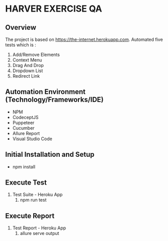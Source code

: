 # HARVER EXERCISE QA

## Overview

The project is based on https://the-internet.herokuapp.com. Automated five tests which is :
1. Add/Remove Elements
2. Context Menu
3. Drag And Drop
4. Dropdown List
5. Redirect Link


## Automation Environment (Technology/Frameworks/IDE)

- NPM
- CodeceptJS
- Puppeteer
- Cucumber
- Allure Report
- Visual Studio Code

## Initial Installation and Setup

- npm install

## Execute Test

1. Test Suite - Heroku App
   1. npm run test

## Execute Report

1. Test Report - Heroku App
    1. allure serve output